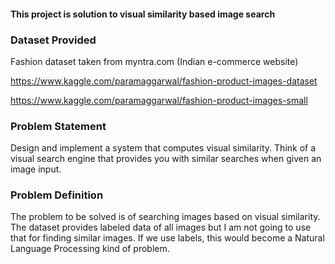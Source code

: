 #### This project is solution to visual similarity based image search

### Dataset Provided

Fashion dataset taken from myntra.com (Indian e-commerce website)

https://www.kaggle.com/paramaggarwal/fashion-product-images-dataset

https://www.kaggle.com/paramaggarwal/fashion-product-images-small

### Problem Statement

Design and implement a system that computes visual similarity. Think of a visual search engine that provides you with similar
searches when given an image input.

### Problem Definition

The problem to be solved is of searching images based on visual similarity. The dataset provides labeled data of all images but I am not going to use that for finding similar images. If we use labels, this would become a Natural Language Processing kind of problem.
